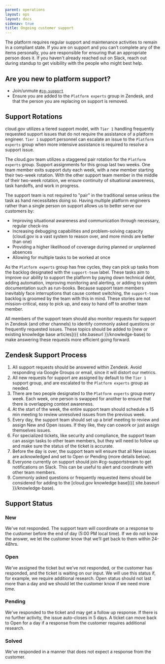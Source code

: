 ```yaml
---
parent: operations
layout: ops
layout: docs
sidenav: true
title: Ongoing customer support
---
```


The platform requires regular support and maintenance activities to remain in a
compliant state. If you are on support and you can’t complete any of the items
personally, you are responsible for ensuring that an appropriate person does it.
If you haven't already reached out on Slack, reach out during standup to get
visibility with the people who might best help.

## Are you new to platform support?

- Join/unmute [`#cg-support`](https://gsa-tts.slack.com/messages/cg-support/)
- Ensure you are added to the `Platform experts` group in Zendesk, and that the person you are replacing on support is removed.

## Support Rotations

cloud.gov utilizes a tiered support model, with `Tier 1` handling frequently requested support issues that do not require the assistance of a platform engineer. `Tier 1` support personnel can escalate an issue to the `Platform experts` group when more intensive assistance is required to resolve a support issue.

The cloud.gov team utilizes a staggered pair rotation for the `Platform experts` group. Support assignments for this group last two weeks. One team member exits support duty each week, with a new member starting their two-week rotation. With the other support team member in the middle of their two-week rotation, we ensure continuity of situational awareness, task handoffs, and work in progress.

The support team is not required to "pair" in the traditional sense unless the task as hand necessitates doing so. Having multiple platform engineers rather than a single person on support allows us to better serve our customers by:

- Improving  situational awareness and communication through necessary, regular check-ins
- Increasing debugging capabilities and problem-solving capacity (cloud.gov is a vast system to reason over, and more minds are better than one)
- Providing a higher likelihood of coverage during planned or unplanned absences
- Allowing for multiple tasks to be worked at once

As the `Platform experts` group has free cycles, they can pick up tasks from the backlog designated with the `support-team` label. These tasks aim to improve our ability to support the platform by paying down technical debt, adding automation, improving monitoring and alerting, or adding to system documentation such as run-books. Because support team members inevitably face interruptions that cause context switching, the `support-team` backlog is groomed by the team with this in mind. These stories are not mission-critical, easy to pick up, and easy to hand off to another team member.

All members of the support team should also monitor requests for support in Zendesk (and other channels) to identify commonly asked questions or frequently requested issues. These topics should be added to [new or existing knowledge base articles]({{ site.baseurl }}/knowledge-base) to make answering these requests more efficient going forward.

## Zendesk Support Process

1. All support requests should be answered within Zendesk. Avoid responding via
   Google Groups or email, since it will distort our metrics.
1. All new requests for support are assigned by default to the `Tier 1` support group, and are escalated 
   to the `Platform experts` group as needed.
1. There are two people designated to the `Platform experts` group every week. Each week,
   one person is swapped for another to ensure that there is overlapping
   context awareness.
1. At the start of the week, the entire support team should schedule a 15 min meeting
   to review unresolved issues from the previous week.
1. Every day, the support team should set up a brief meeting to review and
   assign New and Open issues. If they like, they can cowork or just assign
   themselves issues.
1. For specialized tickets, like security and compliance, the support team can
   assign tasks to other team members, but they will need to follow up and make
   sure the status of the ticket is accurate.
1. Before the day is over, the support team will ensure that all New issues are
   acknowledged and set to Open or Pending (more details below).
1. Everyone currently on support should join #cg-supportstream to get notifications on Slack. This
   can be useful to alert and coordinate with other team members.
1. Commonly asked questions or frequently requested items should be considered for 
   adding to the [cloud.gov knowledge base]({{ site.baseurl }}/knowledge-base).

## Support Status

### New

We've not responded. The support team will coordinate on a response to the customer before the
end of day (5:00 PM local time). If we do not know the answer, we let the customer
know that we’ll get back to them within 24-48hrs.

### Open

We’ve assigned the ticket but we’ve not responded, or the customer has
responded, and the ticket is waiting on our input. We will use this status if, for
example, we require additional research. Open status should not last more than a day
and we should let the customer know if we need more time.

### Pending

We've responded to the ticket and may get a follow up response. If there is no further
activity, the issue auto-closes in 5 days. A ticket can move back to Open for a
day if a response from the customer requires additional research.

### Solved

We've responded in a manner that does not expect a response from the customer.
